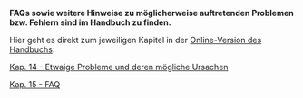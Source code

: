 <b>FAQs sowie weitere Hinweise zu möglicherweise auftretenden Problemen bzw. Fehlern sind im Handbuch zu finden.</b>

Hier geht es direkt zum jeweiligen Kapitel in der [Online-Version des Handbuchs](https://1coderookie.github.io/BSB-LPB-LAN):  

[Kap. 14 - Etwaige Probleme und deren mögliche Ursachen](https://1coderookie.github.io/BSB-LPB-LAN/kap14.html)  

[Kap. 15 - FAQ](https://1coderookie.github.io/BSB-LPB-LAN/kap15.html)

